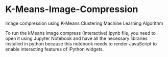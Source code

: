 # K-Means-Image-Compression
Image compression using K-Means Clustering Machine Learning Algorithm

To run the kMeans image compress (Interactive).ipynb file, you need to open it using Jupyter Notebook and have all the necessary libraries installed in python because this notebook needs to render JavaScript to enable interacting features of iPython widgets.
